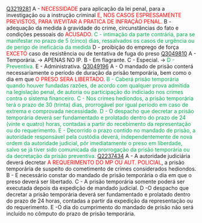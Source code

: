 [Q3219281](https://www.qconcursos.com/questoes-militares/questoes/1a857345-f5)
A - <span style="color:rgb(255, 0, 0)">NECESSIDADE</span> para aplicação da lei penal, para a investigação ou a instrução criminal <span style="color:rgb(255, 0, 0)">E, NOS CASOS ESPRESSAMENTE PREVISTOS, PARA WEVITAR A PRATICA DE INFRAÇÀO PENAL.</span>
B - adequação da medida à gravidade do crime, circunstâncias do fato e condições pessoais do <span style="color:rgb(255, 0, 0)">ACUSADO.</span>
<span style="color:rgb(0, 176, 80)">C - intimação da parte contrária, para se manifestar no prazo de 5 (cinco) dias, ressalvados os casos de urgência ou de perigo de ineficácia da medida</span>
D - proibição do emprego de força <span style="color:rgb(255, 0, 0)">EXCETO</span> caso de resistência ou de tentativa de fuga do preso
[Q3049810](https://www.qconcursos.com/questoes-militares/questoes/7fb689ee-91)
A - Temporária. -> APENAS NO IP.
B - Em flagrante. 
C - Especial. -> 
<span style="color:rgb(0, 176, 80)">D - Preventiva.</span> 
E - Administrativa.
[Q3049196](https://www.qconcursos.com/questoes-militares/questoes/f2d5da26-91)
A - O mandado de prisão conterá necessariamente o período de duração da prisão temporária, bem como o dia em que <span style="color:rgb(255, 0, 0)">O PRESO SERA LIBERTADO.</span>
<span style="color:rgb(0, 176, 80)">B - Caberá prisão temporária quando houver fundadas razões, de acordo com qualquer prova admitida na legislação penal, de autoria ou participação do indiciado nos crimes contra o sistema financeiro.</span>
<span style="color:rgb(0, 176, 80)">C - Nos crimes hediondos, a prisão temporária terá o prazo de 30 (trinta) dias, prorrogável por igual período em caso de extrema e comprovada necessidade.</span>
<span style="color:rgb(0, 176, 80)">D - O despacho que decretar a prisão temporária deverá ser fundamentado e prolatado dentro do prazo de 24 (vinte e quatro) horas, contadas a partir do recebimento da representação ou do requerimento.</span>
<span style="color:rgb(0, 176, 80)">E - Decorrido o prazo contido no mandado de prisão, a autoridade responsável pela custódia deverá, independentemente de nova ordem da autoridade judicial, pôr imediatamente o preso em liberdade, salvo se já tiver sido comunicada da prorrogação da prisão temporária ou da decretação da prisão preventiva.</span> 
[Q2237434](https://www.qconcursos.com/questoes-militares/questoes/e7bc0dd0-3a)
A - A autoridade judiciária deverá decretar <span style="color:rgb(255, 0, 0)">A REQUERIMENTO DO MP OU AUT. POLICIAL</span>, a prisão temporária de suspeito do cometimento de crimes considerados hediondos.
B - E necessário constar do mandado de prisão temporária o dia em que o preso deverá ser libertado.
C - A prisão temporária somente poderá ser executada depois da expedição de mandado judicial.
D -O despacho que decretar a prisão temporária deverá ser fundamentado e prolatado dentro do prazo de 24 horas, contadas a partir da expedição da representação ou do requerimento.
E -O dia do cumprimento do mandado de prisão não será incluído no cômputo do prazo de prisão temporária.